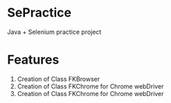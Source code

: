 # SePractice
Java + Selenium practice project
# Features
  1. Creation of Class FKBrowser 
  2. Creation of Class FKChrome for Chrome webDriver
  3. Creation of Class FKChrome for Chrome webDriver
